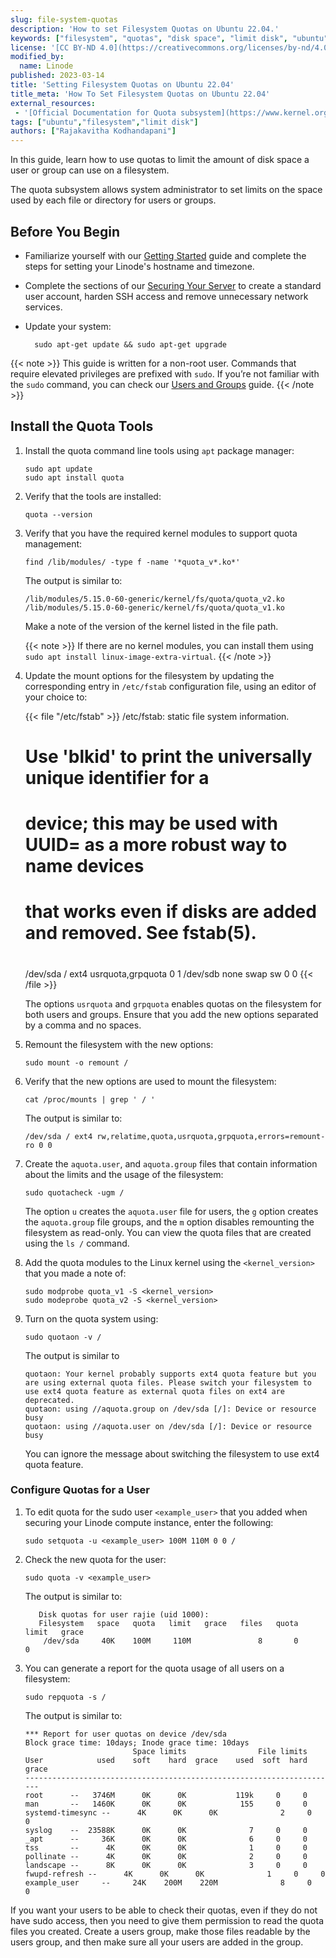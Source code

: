 ```yaml
---
slug: file-system-quotas
description: 'How to set Filesystem Quotas on Ubuntu 22.04.'
keywords: ["filesystem", "quotas", "disk space", "limit disk", "ubuntu"]
license: '[CC BY-ND 4.0](https://creativecommons.org/licenses/by-nd/4.0)'
modified_by:
  name: Linode
published: 2023-03-14
title: 'Setting Filesystem Quotas on Ubuntu 22.04'
title_meta: 'How To Set Filesystem Quotas on Ubuntu 22.04'
external_resources:
 - '[Official Documentation for Quota subsystem](https://www.kernel.org/doc/html/next/filesystems/quota.html)'
tags: ["ubuntu","filesystem","limit disk"]
authors: ["Rajakavitha Kodhandapani"]
---
```


In this guide, learn how to use quotas to limit the amount of disk space a user or group can use on a filesystem.

The quota subsystem allows system administrator to set limits on the space used by each file or directory for users or groups.

## Before You Begin

- Familiarize yourself with our [Getting Started](/docs/products/platform/get-started/) guide and complete the steps for setting your Linode's hostname and timezone.

- Complete the sections of our [Securing Your Server](/docs/products/compute/compute-instances/guides/set-up-and-secure/) to create a standard user account, harden SSH access and remove unnecessary network services.

- Update your system:

        sudo apt-get update && sudo apt-get upgrade

{{< note >}}
This guide is written for a non-root user. Commands that require elevated privileges are prefixed with `sudo`. If you’re not familiar with the `sudo` command, you can check our [Users and Groups](/docs/guides/linux-users-and-groups/) guide.
{{< /note >}}

## Install the Quota Tools

1. Install the quota command line tools using `apt` package manager:

    ```
    sudo apt update
    sudo apt install quota
    ```

1. Verify that the tools are installed:

    ```
    quota --version
    ```

1. Verify that you have the required kernel modules to support quota management:

    ```
    find /lib/modules/ -type f -name '*quota_v*.ko*'
    ```

    The output is similar to:

    ```output
    /lib/modules/5.15.0-60-generic/kernel/fs/quota/quota_v2.ko
    /lib/modules/5.15.0-60-generic/kernel/fs/quota/quota_v1.ko
    ```

    Make a note of the version of the kernel listed in the file path.

    {{< note >}}
    If there are no kernel modules, you can install them using `sudo apt install linux-image-extra-virtual`.
    {{< /note >}}

1. Update the mount options for the filesystem by updating the corresponding entry in `/etc/fstab` configuration file, using an editor of your choice to:

   {{< file "/etc/fstab" >}}
    /etc/fstab: static file system information.
    #
    # Use 'blkid' to print the universally unique identifier for a
    # device; this may be used with UUID= as a more robust way to name devices
    # that works even if disks are added and removed. See fstab(5).
    #
    # <file system> <mount point>   <type>  <options>       <dump>  <pass>
    /dev/sda        /               ext4    usrquota,grpquota 0     1
    /dev/sdb        none            swap    sw                0     0
    {{< /file >}}

    The options `usrquota` and `grpquota` enables quotas on the filesystem for both users and groups. Ensure that you add the new options separated by a comma and no spaces.

1.  Remount the filesystem with the new options:

    ```
    sudo mount -o remount /
    ```
1.  Verify that the new options are used to mount the filesystem:

    ```
    cat /proc/mounts | grep ' / '
    ```
    The output is similar to:

    ```output
    /dev/sda / ext4 rw,relatime,quota,usrquota,grpquota,errors=remount-ro 0 0
    ```
1. Create the `aquota.user`, and `aquota.group` files that contain information about the limits and the usage of the filesystem:

    ```
    sudo quotacheck -ugm /
    ```
    The option `u` creates the `aquota.user` file for users, the `g` option creates the `aquota.group` file groups, and the `m` option disables remounting the filesystem as read-only.
    You can view the quota files that are created using the `ls /` command.

1.   Add the quota modules to the Linux kernel using the `<kernel_version>` that you made a note of:

     ```
     sudo modprobe quota_v1 -S <kernel_version>
     sudo modeprobe quota_v2 -S <kernel_version>
     ```

1.  Turn on the quota system using:

     ```
     sudo quotaon -v /
     ```
    The output is similar to

    ```output
    quotaon: Your kernel probably supports ext4 quota feature but you are using external quota files. Please switch your filesystem to use ext4 quota feature as external quota files on ext4 are deprecated.
    quotaon: using //aquota.group on /dev/sda [/]: Device or resource busy
    quotaon: using //aquota.user on /dev/sda [/]: Device or resource busy
    ```
    You can ignore the message about switching the filesystem to use ext4 quota feature.

### Configure Quotas for a User

1. To edit quota for the sudo user `<example_user>` that you added when securing your Linode compute instance, enter the following:

   ```
   sudo setquota -u <example_user> 100M 110M 0 0 /
   ```
1. Check the new quota for the user:

   ```
   sudo quota -v <example_user>
   ```
   The output is similar to:

   ```output
      Disk quotas for user rajie (uid 1000):
      Filesystem   space   quota   limit   grace   files   quota   limit   grace
       /dev/sda     40K    100M     110M               8       0       0
   ```
1. You can generate a report for the quota usage of all users on a filesystem:

   ```
   sudo repquota -s /
   ```

   The output is similar to:

   ```output
   *** Report for user quotas on device /dev/sda
   Block grace time: 10days; Inode grace time: 10days
                           Space limits                File limits
   User            used    soft    hard  grace    used  soft  hard  grace
   ----------------------------------------------------------------------
   root      --   3746M      0K      0K           119k     0     0
   man       --   1460K      0K      0K            155     0     0
   systemd-timesync --      4K      0K      0K              2     0     0
   syslog    --  23588K      0K      0K              7     0     0
   _apt      --     36K      0K      0K              6     0     0
   tss       --      4K      0K      0K              1     0     0
   pollinate --      4K      0K      0K              2     0     0
   landscape --      8K      0K      0K              3     0     0
   fwupd-refresh --      4K      0K      0K              1     0     0
   example_user     --     24K    200M    220M              8     0     0

If you want your users to be able to check their quotas, even if they do not have sudo access, then you need to give them permission to read the quota files you created. Create a users group, make those files readable by the users group, and then make sure all your users are added in the group.